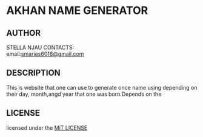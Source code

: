 # AKHAN NAME GENERATOR

## AUTHOR

STELLA NJAU
CONTACTS:  
email:smaries6016@gmail.com

## DESCRIPTION

This is website that one can use to generate once name using depending on their day, month,angd year that one was born.Depends on the

## LICENSE

licensed under the [MiT LICENSE](.LICENSE.md)
